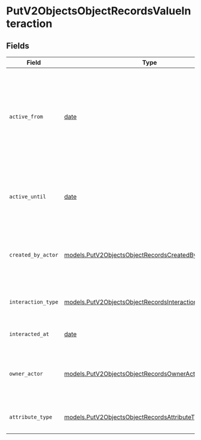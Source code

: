 # PutV2ObjectsObjectRecordsValueInteraction


## Fields

| Field                                                                                                                       | Type                                                                                                                        | Required                                                                                                                    | Description                                                                                                                 | Example                                                                                                                     |
| --------------------------------------------------------------------------------------------------------------------------- | --------------------------------------------------------------------------------------------------------------------------- | --------------------------------------------------------------------------------------------------------------------------- | --------------------------------------------------------------------------------------------------------------------------- | --------------------------------------------------------------------------------------------------------------------------- |
| `active_from`                                                                                                               | [date](https://docs.python.org/3/library/datetime.html#date-objects)                                                        | :heavy_check_mark:                                                                                                          | The point in time at which this value was made "active". `active_from` can be considered roughly analogous to `created_at`. | 2023-01-01T15:00:00.000000000Z                                                                                              |
| `active_until`                                                                                                              | [date](https://docs.python.org/3/library/datetime.html#date-objects)                                                        | :heavy_check_mark:                                                                                                          | The point in time at which this value was deactivated. If `null`, the value is active.                                      | 2023-01-01T15:00:00.000000000Z                                                                                              |
| `created_by_actor`                                                                                                          | [models.PutV2ObjectsObjectRecordsCreatedByActor8](../models/putv2objectsobjectrecordscreatedbyactor8.md)                    | :heavy_check_mark:                                                                                                          | The actor that created this value.                                                                                          | {<br/>"type": "workspace-member",<br/>"id": "50cf242c-7fa3-4cad-87d0-75b1af71c57b"<br/>}                                    |
| `interaction_type`                                                                                                          | [models.PutV2ObjectsObjectRecordsInteractionType](../models/putv2objectsobjectrecordsinteractiontype.md)                    | :heavy_check_mark:                                                                                                          | The type of interaction e.g. calendar or email.                                                                             | email                                                                                                                       |
| `interacted_at`                                                                                                             | [date](https://docs.python.org/3/library/datetime.html#date-objects)                                                        | :heavy_check_mark:                                                                                                          | When the interaction occurred.                                                                                              | 2023-01-01T15:00:00.000000000Z                                                                                              |
| `owner_actor`                                                                                                               | [models.PutV2ObjectsObjectRecordsOwnerActor](../models/putv2objectsobjectrecordsowneractor.md)                              | :heavy_check_mark:                                                                                                          | The actor that created this value.                                                                                          | {<br/>"type": "workspace-member",<br/>"id": "50cf242c-7fa3-4cad-87d0-75b1af71c57b"<br/>}                                    |
| `attribute_type`                                                                                                            | [models.PutV2ObjectsObjectRecordsAttributeTypeInteraction](../models/putv2objectsobjectrecordsattributetypeinteraction.md)  | :heavy_check_mark:                                                                                                          | The attribute type of the value.                                                                                            | interaction                                                                                                                 |